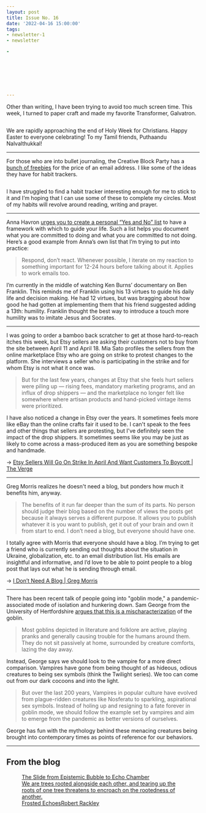 ```yaml
---
layout: post
title: Issue No. 16
date: '2022-04-16 15:00:00'
tags:
- newsletter-1
- newsletter

- 







---
```


Other than writing, I have been trying to avoid too much screen time. This week, I turned to paper craft and made my favorite Transformer, Galvatron.

<figure class="kg-card kg-image-card"><img src=" __GHOST_URL__ /content/images/2022/04/F049D2C5-287C-473A-860F-39274200C3C1.jpeg" class="kg-image" alt loading="lazy"></figure>

We are rapidly approaching the end of Holy Week for Christians. Happy Easter to everyone celebrating! To my Tamil friends, Puthaandu Nalvalthukkal!

* * *

For those who are into bullet journaling, the Creative Block Party has a [bunch of freebies](https://www.creativeblockparty.com/free-03afdc02-2c5c-466d-bb29-6f7abf9ec89f) for the price of an email address. I like some of the ideas they have for habit trackers.

<figure class="kg-card kg-image-card"><img src=" __GHOST_URL__ /content/images/2022/04/trackers.png" class="kg-image" alt loading="lazy"></figure>

I have struggled to find a habit tracker interesting enough for me to stick to it and I’m hoping that I can use some of these to complete my circles. Most of my habits will revolve around reading, writing and prayer.

* * *

Anna Havron [urges you to create a personal “Yes and No” list](https://www.annahavron.com/blog/make-a-yes-and-no-list) to have a framework with which to guide your life. Such a list helps you document what you are committed to doing and what you are committed to not doing. Here’s a good example from Anna’s own list that I’m trying to put into practice:

> Respond, don’t react. Whenever possible, I iterate on my reaction to something important for 12-24 hours before talking about it. Applies to work emails too.

I’m currently in the middle of watching Ken Burns’ documentary on Ben Franklin. This reminds me of Franklin using his 13 virtues to guide his daily life and decision making. He had 12 virtues, but was bragging about how good he had gotten at implementing them that his friend suggested adding a 13th: humility. Franklin thought the best way to introduce a touch more humility was to imitate Jesus and Socrates.

* * *

I was going to order a bamboo back scratcher to get at those hard-to-reach itches this week, but Etsy sellers are asking their customers not to buy from the site between April 11 and April 18. Mia Sato profiles the sellers from the online marketplace Etsy who are going on strike to protest changes to the platform. She interviews a seller who is participating in the strike and for whom Etsy is not what it once was.

> But for the last few years, changes at Etsy that she feels hurt sellers were piling up — rising fees, mandatory marketing programs, and an influx of drop shippers — and the marketplace no longer felt like somewhere where artisan products and hand-picked vintage items were prioritized.

I have also noticed a change in Etsy over the years. It sometimes feels more like eBay than the online crafts fair it used to be. I can't speak to the fees and other things that sellers are protesting, but I've definitely seen the impact of the drop shippers. It sometimes seems like you may be just as likely to come across a mass-produced item as you are something bespoke and handmade.

→ [Etsy Sellers Will Go On Strike In April And Want Customers To Boycott | The Verge](https://www.theverge.com/2022/3/30/23001727/etsy-seller-strike-boycott-fee-increase)

* * *

Greg Morris realizes he doesn't need a blog, but ponders how much it benefits him, anyway.

> The benefits of it run far deeper than the sum of its parts. No person should judge their blog based on the number of views the posts get because it always serves a different purpose. It allows you to publish whatever it is you want to publish, get it out of your brain and own it from start to end. I don’t need a blog, but everyone should have one.

I totally agree with Morris that everyone should have a blog. I’m trying to get a friend who is currently sending out thoughts about the situation in Ukraine, globalization, etc. to an email distribution list. His emails are insightful and informative, and I’d love to be able to point people to a blog post that lays out what he is sending through email.

→ [I Don’t Need A Blog | Greg Morris](https://gregmorris.co.uk/blog/i-dont-need-a-blog/)

* * *

There has been recent talk of people going into "goblin mode," a pandemic-associated mode of isolation and hunkering down. Sam George from the University of Hertfordshire [argues that this is a mischaracterization](https://theconversation.com/goblin-mode-a-gothic-expert-explains-the-trends-mythical-origins-and-why-we-should-all-go-vampire-mode-instead-180282) of the goblin.

> Most goblins depicted in literature and folklore are active, playing pranks and generally causing trouble for the humans around them. They do not sit passively at home, surrounded by creature comforts, lazing the day away.

Instead, George says we should look to the vampire for a more direct comparison. Vampires have gone from being thought of as hideous, odious creatures to being sex symbols (think the Twilight series). We too can come out from our dark cocoons and into the light.

> But over the last 200 years, Vampires in popular culture have evolved from plague-ridden creatures like Nosferatu to sparkling, aspirational sex symbols. Instead of holing up and resigning to a fate forever in goblin mode, we should follow the example set by vampires and aim to emerge from the pandemic as better versions of ourselves.

George has fun with the mythology behind these menacing creatures being brought into contemporary times as points of reference for our behaviors.

* * *

## From the blog
<figure class="kg-card kg-bookmark-card"><a class="kg-bookmark-container" href=" __GHOST_URL__ /the-slide-from-epistemic-bubble-to-echo-chamber/"><div class="kg-bookmark-content">
<div class="kg-bookmark-title">The Slide from Epistemic Bubble to Echo Chamber</div>
<div class="kg-bookmark-description">We are trees rooted alongside each other, and tearing up the roots of one tree threatens to encroach on the rootedness of another.</div>
<div class="kg-bookmark-metadata">
<img class="kg-bookmark-icon" src=" __GHOST_URL__ /favicon.png" alt=""><span class="kg-bookmark-author">Frosted Echoes</span><span class="kg-bookmark-publisher">Robert Rackley</span>
</div>
</div>
<div class="kg-bookmark-thumbnail"><img src=" __GHOST_URL__ /content/images/2022/04/8696717750_43a5323677_b.ec9bf58c65e14314ae90da6.jpg" alt=""></div></a></figure>